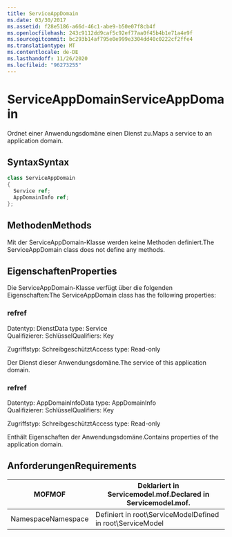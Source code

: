```yaml
---
title: ServiceAppDomain
ms.date: 03/30/2017
ms.assetid: f28e5186-a66d-46c1-abe9-b50e07f8cb4f
ms.openlocfilehash: 243c9112dd9caf5c92ef77aa0f45b4b1e71a4e9f
ms.sourcegitcommit: bc293b14af795e0e999e3304dd40c0222cf2ffe4
ms.translationtype: MT
ms.contentlocale: de-DE
ms.lasthandoff: 11/26/2020
ms.locfileid: "96273255"
---
```

# <a name="serviceappdomain"></a><span data-ttu-id="6efa3-102">ServiceAppDomain</span><span class="sxs-lookup"><span data-stu-id="6efa3-102">ServiceAppDomain</span></span>

<span data-ttu-id="6efa3-103">Ordnet einer Anwendungsdomäne einen Dienst zu.</span><span class="sxs-lookup"><span data-stu-id="6efa3-103">Maps a service to an application domain.</span></span>  
  
## <a name="syntax"></a><span data-ttu-id="6efa3-104">Syntax</span><span class="sxs-lookup"><span data-stu-id="6efa3-104">Syntax</span></span>  
  
```csharp
class ServiceAppDomain  
{  
  Service ref;  
  AppDomainInfo ref;  
};  
```  
  
## <a name="methods"></a><span data-ttu-id="6efa3-105">Methoden</span><span class="sxs-lookup"><span data-stu-id="6efa3-105">Methods</span></span>  

 <span data-ttu-id="6efa3-106">Mit der ServiceAppDomain-Klasse werden keine Methoden definiert.</span><span class="sxs-lookup"><span data-stu-id="6efa3-106">The ServiceAppDomain class does not define any methods.</span></span>  
  
## <a name="properties"></a><span data-ttu-id="6efa3-107">Eigenschaften</span><span class="sxs-lookup"><span data-stu-id="6efa3-107">Properties</span></span>  

 <span data-ttu-id="6efa3-108">Die ServiceAppDomain-Klasse verfügt über die folgenden Eigenschaften:</span><span class="sxs-lookup"><span data-stu-id="6efa3-108">The ServiceAppDomain class has the following properties:</span></span>  
  
### <a name="ref"></a><span data-ttu-id="6efa3-109">ref</span><span class="sxs-lookup"><span data-stu-id="6efa3-109">ref</span></span>  

 <span data-ttu-id="6efa3-110">Datentyp: Dienst</span><span class="sxs-lookup"><span data-stu-id="6efa3-110">Data type: Service</span></span>  
<span data-ttu-id="6efa3-111">Qualifizierer: Schlüssel</span><span class="sxs-lookup"><span data-stu-id="6efa3-111">Qualifiers: Key</span></span>  
  
 <span data-ttu-id="6efa3-112">Zugriffstyp: Schreibgeschützt</span><span class="sxs-lookup"><span data-stu-id="6efa3-112">Access type: Read-only</span></span>  
  
 <span data-ttu-id="6efa3-113">Der Dienst dieser Anwendungsdomäne.</span><span class="sxs-lookup"><span data-stu-id="6efa3-113">The service of this application domain.</span></span>  
  
### <a name="ref"></a><span data-ttu-id="6efa3-114">ref</span><span class="sxs-lookup"><span data-stu-id="6efa3-114">ref</span></span>  

 <span data-ttu-id="6efa3-115">Datentyp: AppDomainInfo</span><span class="sxs-lookup"><span data-stu-id="6efa3-115">Data type: AppDomainInfo</span></span>  
<span data-ttu-id="6efa3-116">Qualifizierer: Schlüssel</span><span class="sxs-lookup"><span data-stu-id="6efa3-116">Qualifiers: Key</span></span>  
  
 <span data-ttu-id="6efa3-117">Zugriffstyp: Schreibgeschützt</span><span class="sxs-lookup"><span data-stu-id="6efa3-117">Access type: Read-only</span></span>  
  
 <span data-ttu-id="6efa3-118">Enthält Eigenschaften der Anwendungsdomäne.</span><span class="sxs-lookup"><span data-stu-id="6efa3-118">Contains properties of the application domain.</span></span>  
  
## <a name="requirements"></a><span data-ttu-id="6efa3-119">Anforderungen</span><span class="sxs-lookup"><span data-stu-id="6efa3-119">Requirements</span></span>  
  
|<span data-ttu-id="6efa3-120">MOF</span><span class="sxs-lookup"><span data-stu-id="6efa3-120">MOF</span></span>|<span data-ttu-id="6efa3-121">Deklariert in Servicemodel.mof.</span><span class="sxs-lookup"><span data-stu-id="6efa3-121">Declared in Servicemodel.mof.</span></span>|  
|---------|-----------------------------------|  
|<span data-ttu-id="6efa3-122">Namespace</span><span class="sxs-lookup"><span data-stu-id="6efa3-122">Namespace</span></span>|<span data-ttu-id="6efa3-123">Definiert in root\ServiceModel</span><span class="sxs-lookup"><span data-stu-id="6efa3-123">Defined in root\ServiceModel</span></span>|
